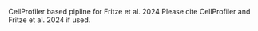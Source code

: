 CellProfiler based pipline for Fritze et al. 2024
Please cite CellProfiler and Fritze et al. 2024 if used.

